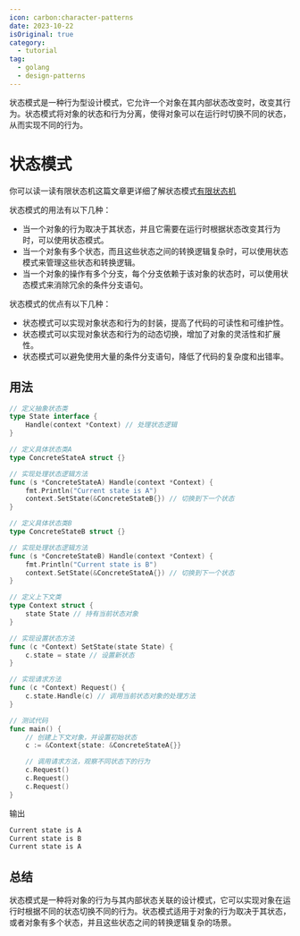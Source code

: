 ```yaml
---
icon: carbon:character-patterns
date: 2023-10-22
isOriginal: true
category:
  - tutorial
tag:
  - golang
  - design-patterns
---
```


状态模式是一种行为型设计模式，它允许一个对象在其内部状态改变时，改变其行为。状态模式将对象的状态和行为分离，使得对象可以在运行时切换不同的状态，从而实现不同的行为。

<!-- more -->

# 状态模式

你可以读一读有限状态机这篇文章更详细了解状态模式[有限状态机](../../常用框架工具/common/fsm.md)


状态模式的用法有以下几种：

- 当一个对象的行为取决于其状态，并且它需要在运行时根据状态改变其行为时，可以使用状态模式。
- 当一个对象有多个状态，而且这些状态之间的转换逻辑复杂时，可以使用状态模式来管理这些状态和转换逻辑。
- 当一个对象的操作有多个分支，每个分支依赖于该对象的状态时，可以使用状态模式来消除冗余的条件分支语句。

状态模式的优点有以下几种：

- 状态模式可以实现对象状态和行为的封装，提高了代码的可读性和可维护性。
- 状态模式可以实现对象状态和行为的动态切换，增加了对象的灵活性和扩展性。
- 状态模式可以避免使用大量的条件分支语句，降低了代码的复杂度和出错率。

## 用法

```go
// 定义抽象状态类
type State interface {
    Handle(context *Context) // 处理状态逻辑
}

// 定义具体状态类A
type ConcreteStateA struct {}

// 实现处理状态逻辑方法
func (s *ConcreteStateA) Handle(context *Context) {
    fmt.Println("Current state is A")
    context.SetState(&ConcreteStateB{}) // 切换到下一个状态
}

// 定义具体状态类B
type ConcreteStateB struct {}

// 实现处理状态逻辑方法
func (s *ConcreteStateB) Handle(context *Context) {
    fmt.Println("Current state is B")
    context.SetState(&ConcreteStateA{}) // 切换到下一个状态
}

// 定义上下文类
type Context struct {
    state State // 持有当前状态对象
}

// 实现设置状态方法
func (c *Context) SetState(state State) {
    c.state = state // 设置新状态
}

// 实现请求方法
func (c *Context) Request() {
    c.state.Handle(c) // 调用当前状态对象的处理方法
}

// 测试代码
func main() {
    // 创建上下文对象，并设置初始状态
    c := &Context{state: &ConcreteStateA{}}

    // 调用请求方法，观察不同状态下的行为
    c.Request()
    c.Request()
    c.Request()
}
```

输出

```sh
Current state is A
Current state is B
Current state is A
```

## 总结

状态模式是一种将对象的行为与其内部状态关联的设计模式，它可以实现对象在运行时根据不同的状态切换不同的行为。状态模式适用于对象的行为取决于其状态，或者对象有多个状态，并且这些状态之间的转换逻辑复杂的场景。